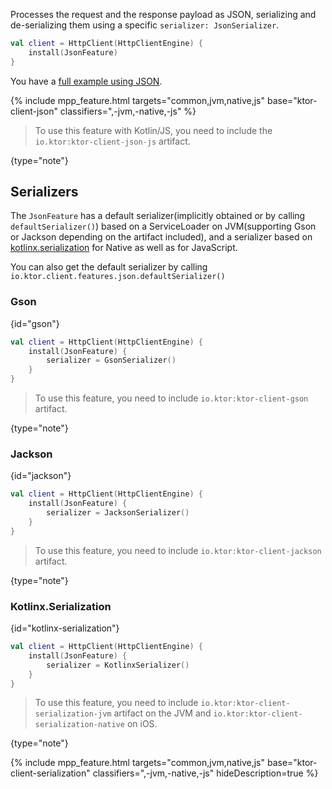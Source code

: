 [//]: # (title: Json)
[//]: # (category: clients)
[//]: # (caption: Json)
[//]: # (feature: feature)
[//]: # (artifact: io.ktor)
[//]: # (class: io.ktor.client.features.json.JsonFeature)
[//]: # (ktor_version_review: 1.2.0)

Processes the request and the response payload as JSON, serializing
and de-serializing them using a specific `serializer: JsonSerializer`.

```kotlin
val client = HttpClient(HttpClientEngine) {
    install(JsonFeature)
}
```

You have a [full example using JSON](/clients/http-client/examples.html#example-json).

{% include
    mpp_feature.html
    targets="common,jvm,native,js"
    base="ktor-client-json"
    classifiers=",-jvm,-native,-js"
%}

>To use this feature with Kotlin/JS, you need to include the `io.ktor:ktor-client-json-js` artifact.
>
{type="note"}

## Serializers

The `JsonFeature` has a default serializer(implicitly obtained or by calling `defaultSerializer()`)
based on a ServiceLoader on JVM(supporting Gson or Jackson depending on the artifact included),
and a serializer based on [kotlinx.serialization](/kotlinx/serialization.html) for Native as well as for JavaScript.

You can also get the default serializer by calling `io.ktor.client.features.json.defaultSerializer()`

### Gson

{id="gson"}

```kotlin
val client = HttpClient(HttpClientEngine) {
    install(JsonFeature) {
        serializer = GsonSerializer()
    }
}
```

>To use this feature, you need to include `io.ktor:ktor-client-gson` artifact.
>
{type="note"}

### Jackson
{id="jackson"}

```kotlin
val client = HttpClient(HttpClientEngine) {
    install(JsonFeature) {
        serializer = JacksonSerializer()
    }
}
```

>To use this feature, you need to include `io.ktor:ktor-client-jackson` artifact.
>
{type="note"}

### Kotlinx.Serialization
{id="kotlinx-serialization"}

```kotlin
val client = HttpClient(HttpClientEngine) {
    install(JsonFeature) {
        serializer = KotlinxSerializer()
    }
}
```

>To use this feature, you need to include `io.ktor:ktor-client-serialization-jvm` artifact on the JVM and `io.ktor:ktor-client-serialization-native` on iOS.
>
{type="note"}

{% include
    mpp_feature.html
    targets="common,jvm,native,js"
    base="ktor-client-serialization"
    classifiers=",-jvm,-native,-js"
    hideDescription=true
%}